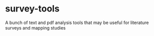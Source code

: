 # survey-tools
A bunch of text and pdf analysis tools that may be useful for literature surveys and mapping studies
